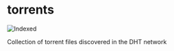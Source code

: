 torrents 
========
![Indexed](https://img.shields.io/badge/indexed-41049-blue)

Collection of torrent files discovered in the DHT network
